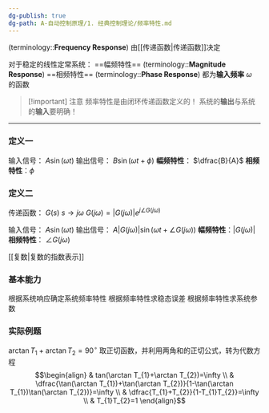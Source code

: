 ```yaml
---
dg-publish: true
dg-path: A-自动控制原理/1. 经典控制理论/频率特性.md
---
```

(terminology::**Frequency Response**)
由[[传递函数\|传递函数]]决定

对于稳定的线性定常系统：
==幅频特性==   (terminology::**Magnitude Response**)
==相频特性==   (terminology::**Phase Response**)
都为**输入频率** $\omega$ 的函数

>[!important] 注意
>频率特性是由闭环传递函数定义的！
>系统的**输出**与系统的**输入**要明确！

***
### 定义一
输入信号： $A\sin(\omega t)$
输出信号： $B\sin(\omega t+\phi)$
**幅频特性**： $\dfrac{B}{A}$
**相频特性**：$\phi$

### 定义二
传递函数： $G(s)$     $s\to j\omega$
$G(j\omega)=|G(j\omega)|e^{ j \angle G(j\omega) }$ 

输入信号： $A\sin(\omega t)$
输出信号： $A|G(j\omega)|\sin(\omega t+\angle G(j\omega))$
**幅频特性**：$|G(j\omega)|$
**相频特性**： $\angle G(j\omega)$

[[复数\|复数的指数表示]]

### 基本能力
根据系统响应确定系统频率特性
根据频率特性求稳态误差
根据频率特性求系统参数
### 实际例题
$\arctan T_{1}+\arctan T_{2}=90^{\circ}$
取正切函数，并利用两角和的正切公式，转为代数方程
$$\begin{align}
 & tan(\arctan T_{1}+\arctan T_{2})=\infty \\
 &  \dfrac{\tan(\arctan T_{1})+\tan(\arctan T_{2})}{1-\tan(\arctan T_{1})\tan(\arctan T_{2})}=\infty \\
 & \dfrac{T_{1}+T_{2}}{1-T_{1}T_{2}}=\infty \\
 & T_{1}T_{2}=1
\end{align}$$




